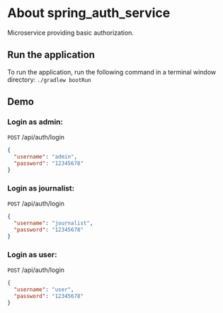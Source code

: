 # About spring_auth_service
Microservice providing basic authorization.

## Run the application
To run the application, run the following command in a terminal window directory:
`./gradlew bootRun`

## Demo

### Login as admin:
`POST` /api/auth/login
```json
{
  "username": "admin",
  "password": "12345678"
}
```

### Login as journalist:
`POST` /api/auth/login
```json
{
  "username": "journalist",
  "password": "12345678"
}
```

### Login as user:
`POST` /api/auth/login
```json
{
  "username": "user",
  "password": "12345678"
}
```
